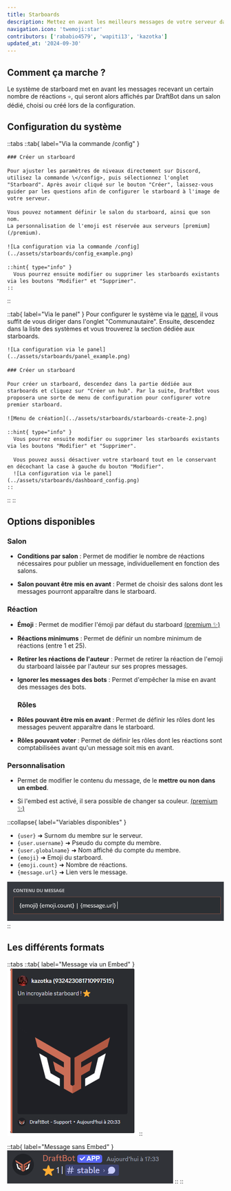```yaml
---
title: Starboards
description: Mettez en avant les meilleurs messages de votre serveur dans un salon dédié en interagissant avec une réaction.
navigation.icon: 'twemoji:star'
contributors: ['rababio4579', 'wapiti13', 'kazotka']
updated_at: '2024-09-30'
---
```


## Comment ça marche ?

Le système de starboard met en avant les messages recevant un certain nombre de réactions `⭐`, qui seront alors affichés par DraftBot dans un salon dédié, choisi ou créé lors de la configuration.

## Configuration du système

::tabs
  ::tab{ label="Via la commande /config" }

    ### Créer un starboard

    Pour ajuster les paramètres de niveaux directement sur Discord, utilisez la commande \</config>, puis sélectionnez l'onglet "Starboard". Après avoir cliqué sur le bouton "Créer", laissez-vous guider par les questions afin de configurer le starboard à l'image de votre serveur.

    Vous pouvez notamment définir le salon du starboard, ainsi que son nom.
    La personnalisation de l'emoji est réservée aux serveurs [premium](/premium).

    ![La configuration via la commande /config](../assets/starboards/config_example.png)

    ::hint{ type="info" }
      Vous pourrez ensuite modifier ou supprimer les starboards existants via les boutons "Modifier" et "Supprimer".
    ::
  ::

  ::tab{ label="Via le panel" }
    Pour configurer le système via le [panel](/dashboard/first/community), il vous suffit de vous diriger dans l'onglet "Communautaire". Ensuite, descendez dans la liste des systèmes et vous trouverez la section dédiée aux starboards.

    ![La configuration via le panel](../assets/starboards/panel_example.png)

    ### Créer un starboard

    Pour créer un starboard, descendez dans la partie dédiée aux starboards et cliquez sur "Créer un hub". Par la suite, DraftBot vous proposera une sorte de menu de configuration pour configurer votre premier starboard.

    ![Menu de création](../assets/starboards/starboards-create-2.png)

    ::hint{ type="info" }
      Vous pourrez ensuite modifier ou supprimer les starboards existants via les boutons "Modifier" et "Supprimer".

      Vous pouvez aussi désactiver votre starboard tout en le conservant en décochant la case à gauche du bouton "Modifier".
      ![La configuration via le panel](../assets/starboards/dashboard_config.png)
    ::
  ::
::

## Options disponibles

### Salon

- **Conditions par salon** : Permet de modifier le nombre de réactions nécessaires pour publier un message, individuellement en fonction des salons.

- **Salon pouvant être mis en avant** : Permet de choisir des salons dont les messages pourront apparaître dans le starboard.

### Réaction

- **Émoji** : Permet de modifier l'émoji par défaut du starboard [(premium ✨)](/premium)

- **Réactions minimums** : Permet de définir un nombre minimum de réactions (entre 1 et 25).

- **Retirer les réactions de l'auteur** :  Permet de retirer la réaction de l'emoji du starboard laissée par l'auteur sur ses propres messages.

- **Ignorer les messages des bots** : Permet d'empêcher la mise en avant des messages des bots.

    ### Rôles

- **Rôles pouvant être mis en avant** : Permet de définir les rôles dont les messages peuvent apparaître dans le starboard.

- **Rôles pouvant voter** : Permet de définir les rôles dont les réactions sont comptabilisées avant qu'un message soit mis en avant.

### Personnalisation

- Permet de modifier le contenu du message, de le **mettre ou non dans un embed**.

- Si l'embed est activé, il sera possible de changer sa couleur. [(premium ✨)](/premium)

::collapse{ label="Variables disponibles" }

  - `{user}` ➜ Surnom du membre sur le serveur.
  - `{user.username}` ➜ Pseudo du compte du membre.
  - `{user.globalname}` ➜ Nom affiché du compte du membre.
  - `{emoji}` ➜ Emoji du starboard.
  - `{emoji.count}` ➜ Nombre de réactions.
  - `{message.url}` ➜ Lien vers le message.

  ![Message par défaut](../assets/starboards/starboards-content.png)
::

## Les différents formats

::tabs
  ::tab{ label="Message via un Embed" }
    ![Message via un Embed](../assets/starboards/example_embed.png)
  ::

  ::tab{ label="Message sans Embed" }
    ![Message sans Embed](../assets/starboards/example.png)
  ::
::



